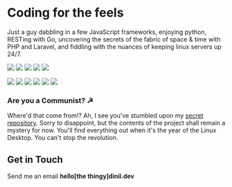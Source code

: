 # Coding for the feels

Just a guy dabbling in a few JavaScript frameworks, enjoying python, RESTing with Go, uncovering the secrets of the fabric of space & time with PHP and Laravel, and fiddling with the nuances of keeping linux servers up 24/7.

![](https://img.shields.io/badge/python-0277bd?style=for-the-badge&logo=python&logoColor=white)
![](https://img.shields.io/badge/typescript-%23007ACC.svg?style=for-the-badge&logo=typescript&logoColor=white)
![](https://img.shields.io/badge/php-777bb4?style=for-the-badge&logo=php&logoColor=white)
![](https://img.shields.io/badge/go-00ADD8?style=for-the-badge&logo=go&logoColor=white)
![](https://img.shields.io/badge/bash-000?style=for-the-badge&logo=gnu-bash&logoColor=white)


![](https://img.shields.io/badge/next.js-000000?style=for-the-badge&logo=next.js&logoColor=white)
![](https://img.shields.io/badge/react-%2320232a.svg?style=for-the-badge&logo=react&logoColor=%2361DAFB)
![](https://img.shields.io/badge/linux-fcc624?style=for-the-badge&logo=linux&logoColor=333332)
![](https://img.shields.io/badge/laravel-ff2d20?style=for-the-badge&logo=laravel&logoColor=white)
![](https://img.shields.io/badge/wordpress-117ac9?style=for-the-badge&logo=wordpress&logoColor=white)
![](https://img.shields.io/badge/Ghost-000?style=for-the-badge&logo=ghost&logoColor=purple)


### Are you a Communist? ☭
Where'd that come from!? Ah, I see you've stumbled upon my [secret repository](https://commicasa.thelonelylands.com:13333). Sorry to disappoint, but the contents of the project shall remain a mystery for now. You'll find everything out when it's the year of the Linux Desktop. You can't stop the revolution.



## Get in Touch

Send me an email __hello[the thingy]dinil.dev__

